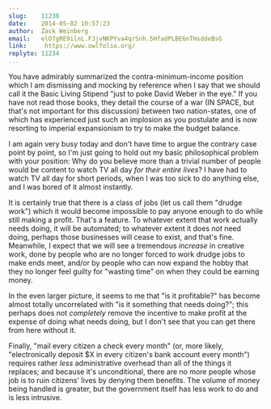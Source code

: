```yaml
---
slug:    11238
date:    2014-05-02 10:57:23
author:  Zack Weinberg
email:   elO7gRE9ilnL.FJjvNKPYva4qrSnh.5HfadPLBE6nTHsddeBsG
link:     https://www.owlfolio.org/
replyto: 11234
...
```


You have admirably summarized the contra-minimum-income position which
I am dismissing and mocking by reference when I say that we should
call it the Basic Living Stipend "just to poke David Weber in the
eye."  If you have not read those books, they detail the course of a
war (IN SPACE, but that's not important for this discussion) between
two nation-states, one of which has experienced just such an implosion
as you postulate and is now resorting to imperial expansionism to try
to make the budget balance.

I am again very busy today and don't have time to argue the contrary
case point by point, so I'm just going to hold out my basic
philosophical problem with your position: Why do you believe more than
a trivial number of people would be content to watch TV all day <i>for
their entire lives</i>?  I have had to watch TV all day for short
periods, when I was too sick to do anything else, and I was bored of
it almost instantly.

It is certainly true that there is a class of jobs (let us call them
"drudge work") which it would become impossible to pay anyone enough
to do while still making a profit.  That's a feature.  To whatever
extent that work actually needs doing, it will be automated; to
whatever extent it does <i>not</i> need doing, perhaps those
businesses will cease to exist, and that's fine.  Meanwhile, I expect
that we will see a tremendous <i>increase</i> in creative work, done
by people who are no longer forced to work drudge jobs to make ends
meet, and/or by people who can now expand the hobby that they no
longer feel guilty for "wasting time" on when they could be earning
money.

In the even larger picture, it seems to me that "is it profitable?"
has become almost totally uncorrelated with "is it something that
needs doing?"; this perhaps does not <i>completely</i> remove the
incentive to make profit at the expense of doing what needs doing, but
I don't see that you can get there from here without it.

Finally, "mail every citizen a check every month" (or, more likely,
"electronically deposit $X in every citizen's bank account every
month") requires rather <i>less</i> administrative overhead than all
of the things it replaces; and because it's unconditional, there are
no more people whose job is to ruin citizens' lives by denying them
benefits.  The volume of money being handled is greater, but the
government itself has less work to do and is less intrusive.
